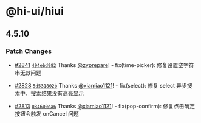 # @hi-ui/hiui

## 4.5.10

### Patch Changes

- [#2841](https://github.com/XiaoMi/hiui/pull/2841) [`494ebd982`](https://github.com/XiaoMi/hiui/commit/494ebd982d50a1bc57697effd8365adfa2d37132) Thanks [@zyprepare](https://github.com/zyprepare)! - fix(time-picker): 修复设置空字符串无效问题

- [#2828](https://github.com/XiaoMi/hiui/pull/2828) [`5d531802b`](https://github.com/XiaoMi/hiui/commit/5d531802ba9b142d448a2de2a7a8315722be0af8) Thanks [@xiamiao1121](https://github.com/xiamiao1121)! - fix(select): 修复 select 异步搜索中，搜索结果没有高亮显示

- [#2813](https://github.com/XiaoMi/hiui/pull/2813) [`084600ea6`](https://github.com/XiaoMi/hiui/commit/084600ea6e4fdec7efde79a3cc90d8ef45ca602f) Thanks [@xiamiao1121](https://github.com/xiamiao1121)! - fix(pop-confirm): 修复点击确定按钮会触发 onCancel 问题